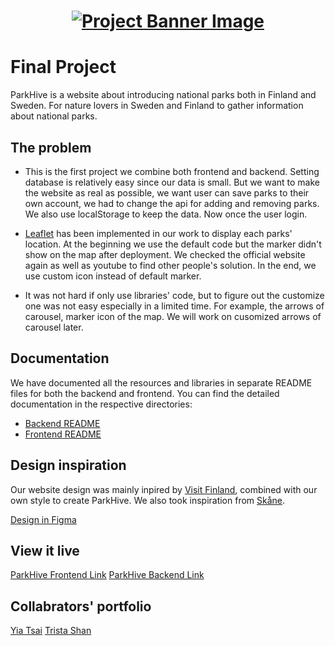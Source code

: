 <h1 align="center">
  <a href="">
    <img src="./parkHive-cover.png" alt="Project Banner Image">
  </a>
</h1>

# Final Project

ParkHive is a website about introducing national parks both in Finland and Sweden.  For nature lovers in Sweden and Finland to gather information about national parks. 

## The problem

- This is the first project we combine both frontend and backend. Setting database is relatively easy since our data is small. But we want to make the website as real as possible, we want user can save parks to their own account, we had to change the api for adding and removing parks. We also use localStorage to keep the data. Now once the user login.

- [Leaflet](https://leafletjs.com/) has been implemented in our work to display each parks' location. At the beginning we use the default code but the marker didn't show on the map after deployment. We checked the official website again as well as youtube to find other people's solution. In the end, we use custom icon instead of default marker. 

- It was not hard if only use libraries' code, but to figure out the customize one was not easy especially in a limited time. For example, the arrows of carousel, marker icon of the map. We will work on cusomized arrows of carousel later. 

## Documentation

We have documented all the resources and libraries in separate README files for both the backend and frontend. You can find the detailed documentation in the respective directories:
- [Backend README](./backend/README.md)
- [Frontend README](./frontend/README.md)

## Design inspiration

Our website design was mainly inpired by [Visit Finland](https://www.visitfinland.com/en/), combined with our own style to create ParkHive. 
We also took inspiration from [Skåne](https://visitskane.com/). 

[Design in Figma](https://www.figma.com/design/WACN2weddzXbjb0yrVwHyx/National-Parks?node-id=20-576&t=1mGpOpHNuaNr9GFL-1)

## View it live

[ParkHive Frontend Link](https://parkhive.netlify.app)
[ParkHive Backend Link](https://parkhive.onrender.com)

## Collabrators' portfolio
[Yia Tsai](https://yia-porfolio.netlify.app/)
[Trista Shan](https://trista-portfolio.netlify.app/)
